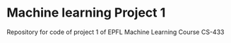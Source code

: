 # Machine learning Project 1
Repository for code of project 1 of EPFL Machine Learning Course CS-433
